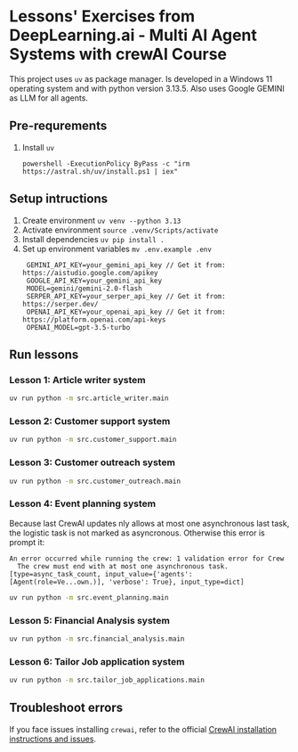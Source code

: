 # Lessons' Exercises from DeepLearning.ai -  Multi AI Agent Systems with crewAI Course
This project uses `uv` as package manager.
Is developed in a  Windows 11 operating system and with python version 3.13.5.
Also uses Google GEMINI as LLM for all agents.

## Pre-requrements
1. Install `uv`
   ``` shell
   powershell -ExecutionPolicy ByPass -c "irm https://astral.sh/uv/install.ps1 | iex"
   ```

## Setup intructions
1. Create environment `uv venv --python 3.13`
2. Activate environment `source .venv/Scripts/activate`
3. Install dependencies `uv pip install .`
4. Set up environment variables `mv .env.example .env`
   ``` .env
    GEMINI_API_KEY=your_gemini_api_key // Get it from: https://aistudio.google.com/apikey
    GOOGLE_API_KEY=your_gemini_api_key
    MODEL=gemini/gemini-2.0-flash
    SERPER_API_KEY=your_serper_api_key // Get it from: https://serper.dev/
    OPENAI_API_KEY=your_openai_api_key // Get it from: https://platform.openai.com/api-keys
    OPENAI_MODEL=gpt-3.5-turbo 
   ```

## Run lessons
### Lesson 1: Article writer system

``` bash
uv run python -m src.article_writer.main
```

### Lesson 2: Customer support system

``` bash
uv run python -m src.customer_support.main
```

### Lesson 3: Customer outreach system

``` bash
uv run python -m src.customer_outreach.main
```

### Lesson 4: Event planning system
Because last CrewAI updates nly allows at most one asynchronous last task, the logistic task is not marked as asyncronous. Otherwise this error is prompt it:
```
An error occurred while running the crew: 1 validation error for Crew
  The crew must end with at most one asynchronous task. [type=async_task_count, input_value={'agents': [Agent(role=Ve...own.)], 'verbose': True}, input_type=dict]
```

``` bash
uv run python -m src.event_planning.main
```

### Lesson 5: Financial Analysis system 
``` bash
uv run python -m src.financial_analysis.main
```

### Lesson 6: Tailor Job application system 
``` bash
uv run python -m src.tailor_job_applications.main
```

## Troubleshoot errors
If you face issues installing `crewai`, refer to the official [CrewAI installation instructions and issues](https://docs.crewai.com/en/installation#video-tutorial).